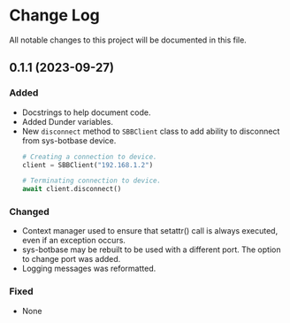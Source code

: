 # Change Log

All notable changes to this project will be documented in this file.

## 0.1.1 (2023-09-27)

### Added

- Docstrings to help document code.
- Added Dunder variables.
- New `disconnect` method to `SBBClient` class to add ability to disconnect from sys-botbase device.
    ```py
    # Creating a connection to device.
    client = SBBClient("192.168.1.2")

    # Terminating connection to device.
    await client.disconnect()
    ```

### Changed

- Context manager used to ensure that setattr() call is always executed, even if an exception occurs.
- sys-botbase may be rebuilt to be used with a different port. The option to change port was added.
- Logging messages was reformatted.

### Fixed

- None

